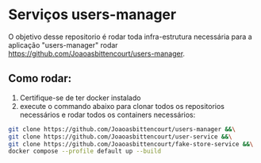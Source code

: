 # Serviços users-manager

O objetivo desse repositorio é rodar toda infra-estrutura necessária para a aplicação "users-manager" rodar https://github.com/Joaoasbittencourt/users-manager.

## Como rodar:

1. Certifique-se de ter docker instalado
2. execute o commando abaixo para clonar todos os repositorios necessários e rodar todos os containers necessários:

```bash
git clone https://github.com/Joaoasbittencourt/users-manager &&\
git clone https://github.com/Joaoasbittencourt/user-service &&\
git clone https://github.com/Joaoasbittencourt/fake-store-service &&\
docker compose --profile default up --build
```
